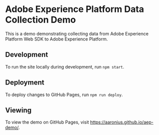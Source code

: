 # Adobe Experience Platform Data Collection Demo

This is a demo demonstrating collecting data from Adobe Experience Platform Web SDK to Adobe Experience Platform.

## Development

To run the site locally during development, run `npm start`.

## Deployment

To deploy changes to GitHub Pages, run `npm run deploy`.

## Viewing

To view the demo on GitHub Pages, visit https://aaronius.github.io/aep-demo/.